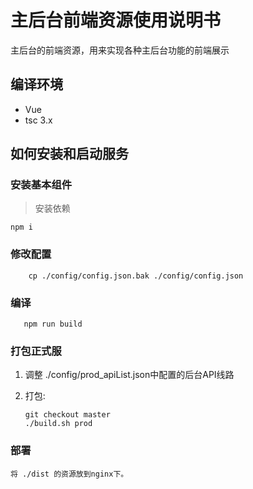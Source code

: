 # 主后台前端资源使用说明书

主后台的前端资源，用来实现各种主后台功能的前端展示

## 编译环境

- Vue
- tsc 3.x

## 如何安装和启动服务

### 安装基本组件

>安装依赖
```shell
npm i
```

### 修改配置

```shell
    cp ./config/config.json.bak ./config/config.json
```
### 编译

```shell
   npm run build
```

### 打包正式服

1. 调整 ./config/prod_apiList.json中配置的后台API线路 

2. 打包:
    ```shell
    git checkout master
    ./build.sh prod

### 部署   

    将 ./dist 的资源放到nginx下。